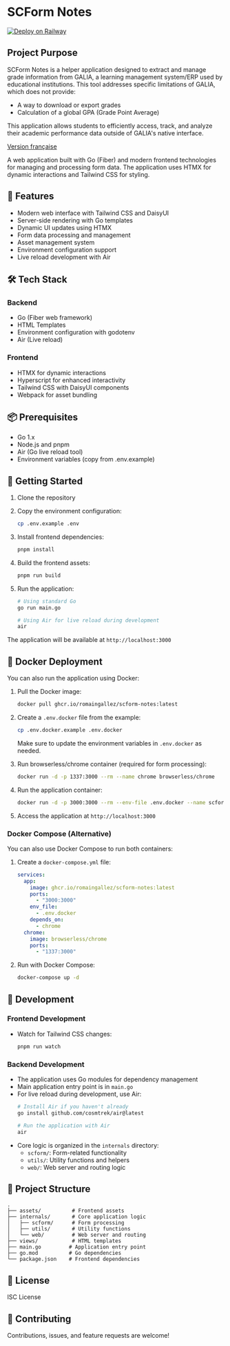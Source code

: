 # SCForm Notes

[![Deploy on Railway](https://railway.app/button.svg)](https://railway.app/new/template/99XCDj?referralCode=-nFAKR)

## Project Purpose

SCForm Notes is a helper application designed to extract and manage grade information from GALIA, a learning management system/ERP used by educational institutions. This tool addresses specific limitations of GALIA, which does not provide:

- A way to download or export grades
- Calculation of a global GPA (Grade Point Average)

This application allows students to efficiently access, track, and analyze their academic performance data outside of GALIA's native interface.

[Version française](README.fr.md)

A web application built with Go (Fiber) and modern frontend technologies for managing and processing form data. The application uses HTMX for dynamic interactions and Tailwind CSS for styling.

## 🚀 Features

- Modern web interface with Tailwind CSS and DaisyUI
- Server-side rendering with Go templates
- Dynamic UI updates using HTMX
- Form data processing and management
- Asset management system
- Environment configuration support
- Live reload development with Air

## 🛠 Tech Stack

### Backend
- Go (Fiber web framework)
- HTML Templates
- Environment configuration with godotenv
- Air (Live reload)

### Frontend
- HTMX for dynamic interactions
- Hyperscript for enhanced interactivity
- Tailwind CSS with DaisyUI components
- Webpack for asset bundling

## 📦 Prerequisites

- Go 1.x
- Node.js and pnpm
- Air (Go live reload tool)
- Environment variables (copy from .env.example)

## 🚀 Getting Started

1. Clone the repository
2. Copy the environment configuration:
   ```bash
   cp .env.example .env
   ```

3. Install frontend dependencies:
   ```bash
   pnpm install
   ```

4. Build the frontend assets:
   ```bash
   pnpm run build
   ```

5. Run the application:
   ```bash
   # Using standard Go
   go run main.go

   # Using Air for live reload during development
   air
   ```

The application will be available at `http://localhost:3000`

## 🐳 Docker Deployment

You can also run the application using Docker:

1. Pull the Docker image:
   ```bash
   docker pull ghcr.io/romaingallez/scform-notes:latest
   ```

2. Create a `.env.docker` file from the example:
   ```bash
   cp .env.docker.example .env.docker
   ```
   
   Make sure to update the environment variables in `.env.docker` as needed.

3. Run browserless/chrome container (required for form processing):
   ```bash
   docker run -d -p 1337:3000 --rm --name chrome browserless/chrome
   ```

4. Run the application container:
   ```bash
   docker run -d -p 3000:3000 --rm --env-file .env.docker --name scform-notes ghcr.io/romaingallez/scform-notes:latest
   ```

5. Access the application at `http://localhost:3000`

### Docker Compose (Alternative)

You can also use Docker Compose to run both containers:

1. Create a `docker-compose.yml` file:
   ```yaml
   services:
     app:
       image: ghcr.io/romaingallez/scform-notes:latest
       ports:
         - "3000:3000"
       env_file:
         - .env.docker
       depends_on:
         - chrome
     chrome:
       image: browserless/chrome
       ports:
         - "1337:3000"
   ```

2. Run with Docker Compose:
   ```bash
   docker-compose up -d
   ```

## 🔧 Development

### Frontend Development
- Watch for Tailwind CSS changes:
  ```bash
  pnpm run watch
  ```

### Backend Development
- The application uses Go modules for dependency management
- Main application entry point is in `main.go`
- For live reload during development, use Air:
  ```bash
  # Install Air if you haven't already
  go install github.com/cosmtrek/air@latest

  # Run the application with Air
  air
  ```
- Core logic is organized in the `internals` directory:
  - `scform/`: Form-related functionality
  - `utils/`: Utility functions and helpers
  - `web/`: Web server and routing logic

## 📁 Project Structure

```
.
├── assets/          # Frontend assets
├── internals/       # Core application logic
│   ├── scform/      # Form processing
│   ├── utils/       # Utility functions
│   └── web/         # Web server and routing
├── views/           # HTML templates
├── main.go         # Application entry point
├── go.mod          # Go dependencies
└── package.json    # Frontend dependencies
```

## 📄 License

ISC License

## 🤝 Contributing

Contributions, issues, and feature requests are welcome!
